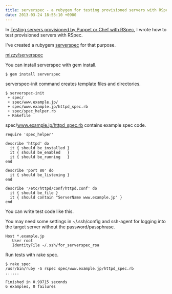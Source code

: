 ```yaml
---
title: serverspec - a rubygem for testing provisioned servers with RSpec
date: 2013-03-24 18:55:10 +0900
---
```


In [Testing servers provisioned by Puppet or Chef with RSpec](/blog/2013/03/24/2/), I wrote how to test provisioned servers with RSpec.

I've created a rubygem [serverspec](https://rubygems.org/gems/serverspec) for that purpose.

[mizzy/serverspec](https://github.com/mizzy/serverspec)


You can install serverspec with gem install.

```
$ gem install serverspec
```

serverspec-init command creates template files and directories.


```
$ serverspec-init
 + spec/
 + spec/www.example.jp/
 + spec/www.example.jp/httpd_spec.rb
 + spec/spec_helper.rb
 + Rakefile
```


spec/www.example.jp/httpd_spec.rb contains example spec code.


```
require 'spec_helper'

describe 'httpd' do
  it { should be_installed }
  it { should be_enabled   }
  it { should be_running   }
end

describe 'port 80' do
  it { should be_listening }
end

describe '/etc/httpd/conf/httpd.conf' do
  it { should be_file }
  it { should contain "ServerName www.example.jp" }
end
```

You can write test code like this.

You may need some settings in ~/.ssh/config and ssh-agent for logging into the target server without the password/passphrase.

```
Host *.example.jp
   User root
   IdentityFile ~/.ssh/for_serverspec_rsa
```

Run tests with rake spec.

```
$ rake spec
/usr/bin/ruby -S rspec spec/www.example.jp/httpd_spec.rb
......

Finished in 0.99715 seconds
6 examples, 0 failures
```

